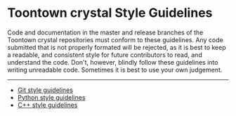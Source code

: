 Toontown crystal Style Guidelines
==================================
Code and documentation in the master and release branches of the Toontown crystal repositories must conform to these guidelines. Any code submitted that is not properly formated will be rejected, as it is best to keep a readable, and consistent style for future contributors to read, and understand the code. Don't, however, blindly follow these guidelines into writing unreadable code. Sometimes it is best to use your own judgement.

- - -

* [Git style guidelines](git-style.md)
* [Python style guidelines](python-style.md)
* [C++ style guidelines](cxx-style.md)
